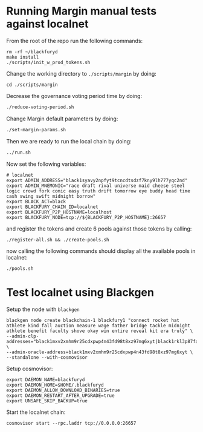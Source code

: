 # Running Margin manual tests against localnet

From the root of the repo run the following commands:

```
rm -rf ~/blackfuryd
make install
./scripts/init_w_prod_tokens.sh
```

Change the working directory to `./scripts/margin` by doing:

```
cd ./scripts/margin
```

Decrease the governance voting period time by doing:

```bash
./reduce-voting-period.sh
```

Change Margin default parameters by doing:

```bash
./set-margin-params.sh
```

Then we are ready to run the local chain by doing:

```bash
../run.sh
```

Now set the following variables:

```
# localnet
export ADMIN_ADDRESS="black1syavy2npfyt9tcncdtsdzf7kny9lh777yqc2nd"
export ADMIN_MNEMONIC="race draft rival universe maid cheese steel logic crowd fork comic easy truth drift tomorrow eye buddy head time cash swing swift midnight borrow"
export BLACK_ACT=black
export BLACKFURY_CHAIN_ID=localnet
export BLACKFURY_P2P_HOSTNAME=localhost
export BLACKFURY_NODE=tcp://${BLACKFURY_P2P_HOSTNAME}:26657
```

and register the tokens and create 6 pools against those tokens by calling:

```
./register-all.sh && ./create-pools.sh
```

now calling the following commands should display all the available pools in localnet:

```
./pools.sh
```

# Test localnet using Blackgen

Setup the node with `blackgen`

```
blackgen node create blackchain-1 blackfury1 "connect rocket hat athlete kind fall auction measure wage father bridge tackle midnight athlete benefit faculty shove okay win entire reveal kit era truly" \
--admin-clp-addresses="black1mxv2xmhm9r25cdxpwp4n43fd98t8xz97mg6xyt|black1rkl3p87fanf8srn44lp9xrxx8smtux4mfjhwf2" \
--admin-oracle-address=black1mxv2xmhm9r25cdxpwp4n43fd98t8xz97mg6xyt \
--standalone --with-cosmovisor
```

Setup cosmovisor:

```
export DAEMON_NAME=blackfuryd
export DAEMON_HOME=$HOME/.blackfuryd
export DAEMON_ALLOW_DOWNLOAD_BINARIES=true
export DAEMON_RESTART_AFTER_UPGRADE=true
export UNSAFE_SKIP_BACKUP=true
```

Start the localnet chain:

```
cosmovisor start --rpc.laddr tcp://0.0.0.0:26657
```
